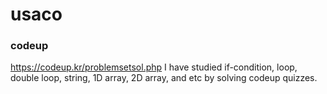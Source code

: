 # usaco

### codeup
https://codeup.kr/problemsetsol.php
I have studied if-condition, loop, double loop, string, 1D array, 2D array, and etc by solving codeup quizzes.
